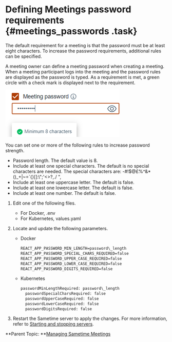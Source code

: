 # Defining Meetings password requirements {#meetings_passwords .task}

The default requirement for a meeting is that the password must be at least eight characters. To increase the password requirements, additional rules can be specified.

A meeting owner can define a meeting password when creating a meeting. When a meeting participant logs into the meeting and the password rules are displayed as the password is typed. As a requirement is met, a green circle with a check mark is displayed next to the requirement.

![](Images/meetings_password_default.png)

You can set one or more of the following rules to increase password strength.

-   Password length. The default value is 8.
-   Include at least one special characters. The default is no special characters are needed. The special characters are: -\#!$@£%^&\*\(\)\_+\|~=\`\{\}\[\]:\\";'<\>?,./ ",
-   Include at least one uppercase letter. The default is false.
-   Include at least one lowercase letter. The default is false.
-   Include at least one number. The default is false.

1.  Edit one of the following files.

    -   For Docker, .env
    -   For Kubernetes, values.yaml
2.  Locate and update the following parameters.

    -   Docker

        ``` {#codeblock_zmy_rhm_lzb}
        REACT_APP_PASSWORD_MIN_LENGTH=password\_length
        REACT_APP_PASSWORD_SPECIAL_CHARS_REQUIRED=false
        REACT_APP_PASSWORD_UPPER_CASE_REQUIRED=false
        REACT_APP_PASSWORD_LOWER_CASE_REQUIRED=false
        REACT_APP_PASSWORD_DIGITS_REQUIRED=false
        ```

    -   Kubernetes

        ``` {#codeblock_vb5_shm_lzb}
        passwordMinLengthRequired: password\_length
          passwordSpecialCharsRequired: false
          passwordUpperCaseRequired: false
          passwordLowerCaseRequired: false
          passwordDigitsRequired: false
        ```

3.  Restart the Sametime server to apply the changes. For more information, refer to [Starting and stopping servers](https://help.hcltechsw.com/sametime/12/admin/starting_and_stopping_servers.html).


**Parent Topic:  **[Managing Sametime Meetings](sametime_meeting_administering.md)

